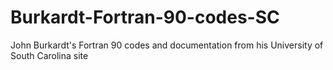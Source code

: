 # Burkardt-Fortran-90-codes-SC
John Burkardt's Fortran 90 codes and documentation from his University of South Carolina site
